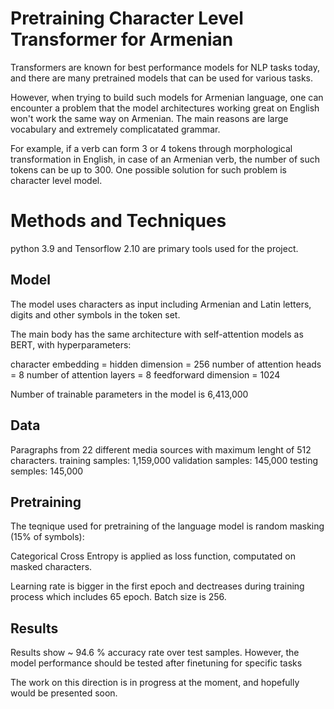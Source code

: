 # Pretraining Character Level Transformer for Armenian

Transformers are known for best performance models for NLP tasks today, and there are many pretrained models that can be used for various tasks.

However, when trying to build such models for Armenian language, one can encounter a problem that the model architectures working great on English won't work the same way on Armenian.
The main reasons are large vocabulary and extremely complicatated grammar.

For example, if a verb can form 3 or 4 tokens through morphological transformation in English, in case of an Armenian verb, the number of such tokens can be up to 300.
One possible solution for such problem is character level model.

# Methods and Techniques

python 3.9 and Tensorflow 2.10 are primary tools used for the project.

## Model

The model uses characters as input including Armenian and Latin letters, digits and other symbols in the token set.

The main body has the same architecture with self-attention models as BERT, with hyperparameters:

character embedding = hidden dimension = 256
number of attention heads = 8
number of attention layers = 8
feedforward dimension = 1024


Number of trainable parameters in the model is 6,413,000 

## Data

Paragraphs from 22 different media sources with maximum lenght of 512 characters.
training samples: 1,159,000
validation samples: 145,000
testing semples: 145,000

## Pretraining

The teqnique used for pretraining of the language model is random masking (15% of symbols):

Categorical Cross Entropy is applied as loss function, computated on masked characters.

Learning rate is bigger in the first epoch and dectreases during training process which includes 65 epoch. Batch size is 256.

## Results

Results show ~ 94.6 % accuracy rate over test samples.
However, the model performance should be tested after finetuning for specific tasks

The work on this direction is in progress at the moment, and hopefully would be presented soon.


